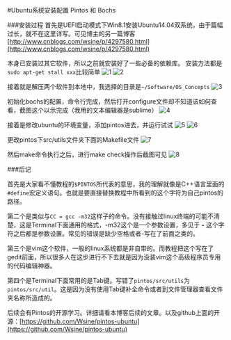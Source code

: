 #Ubuntu系统安装配置 Pintos 和 Bochs

###安装过程
首先是UEFI启动模式下Win8.1安装Ubuntu14.04双系统，由于篇幅过长，就不在这里详写。可见博主的另一篇博客[http://www.cnblogs.com/wsine/p/4297580.html](http://www.cnblogs.com/wsine/p/4297580.html)

本身已安装过其它软件，所以之前就安装好了一些必备的依赖库。
安装方法都是`sudo apt-get stall xxx`比较简单
![1](http://images0.cnblogs.com/blog2015/701997/201507/212207453812915.png)
![2](http://images0.cnblogs.com/blog2015/701997/201507/212207590994290.png)

接着就是解压两个软件到本地中，我选择的目录是`~/Software/OS_Concepts`
![3](http://images0.cnblogs.com/blog2015/701997/201507/212208398814531.png)

初始化bochs的配置，命令行完成，然后打开configure文件却不知道该如何查看，截图这个以示完成（我用的文本编辑器是sublime）
![4](http://images0.cnblogs.com/blog2015/701997/201507/212209023819657.png)

接着是修改ubuntu的环境变量，添加pintos进去，并运行试试
![5](http://images0.cnblogs.com/blog2015/701997/201507/212209409903528.png)
![6](http://images0.cnblogs.com/blog2015/701997/201507/212210007714384.png)

更改pintos下src/utils文件夹下面的Makefile文件
![7](http://images0.cnblogs.com/blog2015/701997/201507/212210238341639.png)

然后make命令执行之后，进行make check操作后截图可见
![8](http://images0.cnblogs.com/blog2015/701997/201507/212210393491200.png)

###后记

首先是大家看不懂教程的`$PINTOS`所代表的意思，我的理解就像是C++语言里面的`#define`宏定义语句。也就是要直接替换教程中所看到的这个字符为自己pintos的路径。

第二个是类似与`CC = gcc -m32`这样子的命令。没有接触过linux终端的可能不清楚，这是Terminal下面通用的格式，-m32这个是一个参数设置，多见于 **-** 这个字符之后都是参数设置。常见的错误是缺少空格或者-写在了前面之类的。

第三个是vim这个软件，一般的linux系统都是非自带的。而教程把这个写在了gedit前面，所以很多人在这步进行不下去就是因为没装vim这个高级程序员专用的代码编辑神器。

第四个是Terminal下面常用的是Tab键。写错了`pintos/src/utils`为`pintos/src/util`。这是因为没有使用Tab键补全命令或者到文件管理器查看文件夹名称所造成的。

后续会有Pintos的开源学习。详细请看本博客后续的文章。以及github上面的开源：[https://github.com/Wsine/pintos-ubuntu](https://github.com/Wsine/pintos-ubuntu)